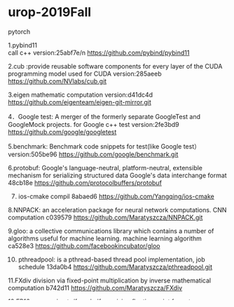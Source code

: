 # urop-2019Fall
pytorch

1.pybind11     
call c++
version:25abf7e/n
https://github.com/pybind/pybind11      

2.cub  :provide reusable software components for every layer of the CUDA programming model
used for CUDA
version:285aeeb
https://github.com/NVlabs/cub.git

3.eigen 
mathematic computation
version:d41dc4d
https://github.com/eigenteam/eigen-git-mirror.git

4．Google test: A merger of the formerly separate GoogleTest and GoogleMock projects.
for Google c++ test
version:2fe3bd9
https://github.com/google/googletest

5.benchmark: Benchmark code snippets 
for test(like Google test）
version:505be96
https://github.com/google/benchmark.git

6.protobuf:  Google's language-neutral, platform-neutral, extensible mechanism for serializing structured data
Google's data interchange format
48cb18e
https://github.com/protocolbuffers/protobuf

7. ios-cmake
compil
8abaed6
https://github.com/Yangqing/ios-cmake

8.NNPACK: an acceleration package for neural network computations.
CNN computation
c039579
https://github.com/Maratyszcza/NNPACK.git

9.gloo: a collective communications library which contains a number of algorithms useful for machine learning.
machine learning algorithm
ca528e3
https://github.com/facebookincubator/gloo

10. pthreadpool: is a pthread-based thread pool implementation,
job schedule
13da0b4
https://github.com/Maratyszcza/pthreadpool.git

11.FXdiv division via fixed-point multiplication by inverse
mathematical computation
b742d11
https://github.com/Maratyszcza/FXdiv

12.FP16: conversion to/from half-precision floating point formats
mathematical computation
https://github.com/Maratyszcza/FP16

13.psimd: Portable 128-bit SIMD intrinsics
???
https://github.com/Maratyszcza/psimd

14.zstd：a fast lossless compression algorithm
compression algorithm
https://github.com/facebook/zstd.git

15. cpuinfo:  detect essential for performance optimization information about host CPU.
cpu detection
https://github.com/pytorch/cpuinfo.git


16.enum34
python type
https://github.com/PeachPy/enum34

17.peachpy: a python framework for writing high-performance assembly kernels.
assembly framework
https://github.com/Maratyszcza/PeachPy.git

18.six: It provides utility functions for smoothing over the differences between the Python versions with the goal of writing Python code that is compatible on both Python versions
write code for diff python version 
https://github.com/benjaminp/six

19.ONNX:empower AI developers to choose the right tool as their project evolves.
Ai model
https://github.com/onnx/onnx

20.sleef:  functions for evaluating some elementary functions are implemented. The library also includes DFT subroutines.
math computation
https://github.com/shibatch/sleef

21.Ideep Chainer Backend for Intel Architecture, a Chainer module providing numpy like API and DNN acceleration using MKL-DNN
deep learning framework 
https://github.com/intel/ideep

22.nccl. A standard collective communication library
for gpu
https://github.com/NVIDIA/nccl

23.gemmlowp. Do matrix computations.
mathematical compputation
https://github.com/google/gemmlowp.git

24.qnnpack. mobile-optimized library for low-precision high-performance neural network inferenc
provide NN operation for framework
https://github.com/pytorch/QNNPACK

25.fbgemm. For matrix multiplication(Facebook)
Mathematical computation
https://github.com/pytorch/fbgemm

26.foxi:Onnxifi with Facebook extension

https://github.com/houseroad/foxi.git

27.tbb. Help write parallel c++ programs

https://github.com/01org/tbb

28.fbjni. Facebook developed library.
Facebook
https://github.com/IvanKobzarev/fbjni.git



Tensorflow（used by TF， compiled by bazel）
1.Fp16
"https://github.com/Maratyszcza/FP16/archive/febbb1c163726b5db24bed55cc9dc42529068997.tar.gz"

2.aws
"https://github.com/aws/aws-sdk-cpp/archive/1.5.8.tar.gz"

3.flatbuffer
"https://github.com/google/flatbuffers/archive/v1.11.0.tar.gz"

4.highwayhash
"https://github.com/google/highwayhash/archive/fd3d9af80465e4383162e4a7c5e2f406e82dd968.tar.gz"

5.hwloc
https://download.open-mpi.org/release/hwloc/v2.0/hwloc-2.0.3.tar.gz

6.icu. For Unicode processing
https://storage.googleapis.com/mirror.tensorflow.org/github.com
https://github.com/unicode-org/icu/archive/release-64-2.zip

7.jpeg. For image processing
https://github.com/libjpeg-turbo/libjpeg-turbo/archive/2.0.0.tar.gz

8.keras-application python package. :load keras package
https://storage.googleapis.com/mirror.tensorflow.org/github.com/keras-team/keras-applications/archive/1.0.8.tar.gz
https://github.com/keras-team/keras-applications/archive/1.0.8.tar.gz

9.kissfft
https://storage.googleapis.com/mirror.tensorflow.org/github.com/mborgerding/kissfft/archive/36dbc057604f00aacfc0288ddad57e3b21cfc1b8.tar.gz",
"https://github.com/mborgerding/kissfft/archive/36dbc057604f00aacfc0288ddad57e3b21cfc1b8.tar.gz

10.nasm
https://storage.googleapis.com/mirror.tensorflow.org/www.nasm.us/pub/nasm/releasebuilds/2.13.03/nasm-2.13.03.tar.bz2
http://www.nasm.us/pub/nasm/releasebuilds/2.13.03/nasm-2.13.03.tar.bz2

11.nccl,ngraph(not mentioned used by TF)

12.opencl-header
https://github.com/KhronosGroup/OpenCL-Headers/archive/0d5f18c6e7196863bc1557a693f1509adfcee056.tar.gz

13.ortools
https://storage.googleapis.com/mirror.tensorflow.org/github.com/google/or-tools/archive/v6.7.2.tar.gz
https://github.com/google/or-tools/archive/v6.7.2.tar.gz

14.pasta
https://storage.googleapis.com/mirror.tensorflow.org/github.com/google/pasta/archive/v0.1.2.tar.gz
https://github.com/google/pasta/archive/v0.1.2.tar.gz

